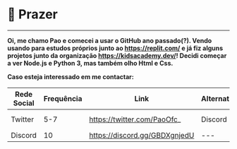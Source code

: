 # 👋 Prazer

---

**Oi, me chamo Pao e comecei a usar o GitHub ano passado(?). Vendo usando para estudos próprios junto ao https://replit.com/ e já fiz alguns projetos junto da organização https://kidsacademy.dev/! Decidi começar a ver Node.js e Python 3, mas também olho Html e Css.**

**Caso esteja interessado em me contactar:**

| Rede Social | Frequência | Link | Alternativa | Resultado |
| --- | --- | --- | --- | --- |
| Twitter | 5-7 | https://twitter.com/PaoOfc_ | Discord | N me procura lá |
| Discord | 10  | https://discord.gg/GBDXgnjedU | --- | É lá mn |
